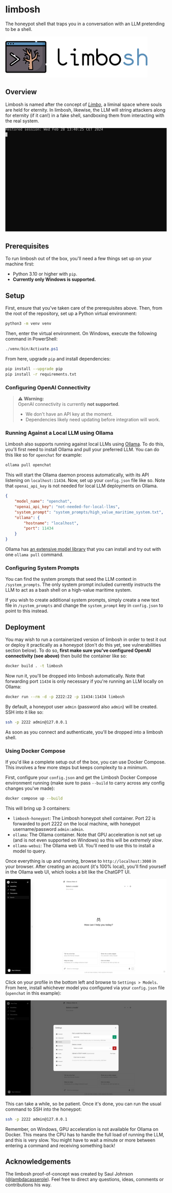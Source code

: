# limbosh
The honeypot shell that traps you in a conversation with an LLM pretending to be a shell.

![Logo](logo/png/logo-with-text/128.png)

## Overview
Limbosh is named after the concept of [_Limbo_](https://en.wikipedia.org/wiki/Limbo), a liminal space where souls are held for eternity. In limbosh, likewise, the LLM will string attackers along for eternity (if it can!) in a fake shell, sandboxing them from interacting with the real system.

![Screencast](screencast.svg)

## Prerequisites
To run limbosh out of the box, you'll need a few things set up on your machine first:

* Python 3.10 or higher with `pip`.
* **Currently only Windows is supported.**
<!-- * An OpenAI API key (get one [here](https://platform.openai.org))  -->

## Setup
First, ensure that you've taken care of the prerequisites above. Then, from the root of the repository, set up a Python virtual environment:

```bash
python3 -m venv venv
```

Then, enter the virtual environment. On Windows, execute the following command in PowerShell:

```powershell
./venv/bin/Activate.ps1
```

<!-- From bash on Mac or Linux, run:

```bash
. venv/bin/activate
``` -->

From here, upgrade `pip` and install dependencies:

```bash
pip install --upgrade pip
pip install -r requirements.txt
```

### Configuring OpenAI Connectivity
> ⚠️ **Warning:**  
> OpenAI connectivity is currently **not supported**.  
> - We don't have an API key at the moment.  
> - Dependencies likely need updating before integration will work. 


<!-- 
The most performant way to run Limbosh is by outsourcing running the LLM to the OpenAI API.

If you want to do this, you'll need to start by signing in to your [OpenAI platform account](https://platform.openai.com`), charging your account with credits, and creating an API key.

First, copy the `config.json.example` file to `config.json`. Do not commit thie new file to source control (it's in `.gitignore` because it will contain your secret API key).

```bash
cp config.json.example config.json
``` -->
<!-- 
Now, open up `config.json` in your favourite text editor and paste your API key in place of `<your_api_key_here>`. Set the `model` field to either:

* `gpt-3.5-turbo` for GPT 3.5 (faster and cheaper, not as convincing)
* `gpt-4` for GPT 4.0 (slower and more expensive but with very convincing output)

You're now ready to run the program! Either call the script with Python directly (make sure you're in your virtual environment): -->

<!-- ```bash
python3 limbosh.py
``` -->

<!-- Or alternatively (on Mac or Linux), use the shortcut: -->

<!-- ```bash
# chmod u+x limbosh
./limbosh
``` -->

### Running Against a Local LLM using Ollama
Limbosh also supports running against local LLMs using [Ollama](https://ollama.com/). To do this, you'll first need to install Ollama and pull your preferred LLM. You can do this like so for `openchat` for example:

```bash
ollama pull openchat
```

This will start the Ollama daemon process automatically, with its API listening on `localhost:11434`. Now, set up your `config.json` file like so. Note that `openai_api_key` is not needed for local LLM deployments on Ollama.

```json
{
    "model_name": "openchat",
    "openai_api_key": "not-needed-for-local-llms",
    "system_prompt": "system_prompts/high_value_maritime_system.txt",
    "ollama": {
        "hostname": "localhost",
        "port": 11434
    }
}
```

Ollama has [an extensive model library](https://ollama.com/library) that you can install and try out with one `ollama pull` command.

### Configuring System Prompts
You can find the system prompts that seed the LLM context in `/system_prompts`. The only system prompt included currently instructs the LLM to act as a bash shell on a high-value maritime system.

If you wish to create additional system prompts, simply create a new text file in `/system_prompts` and change the `system_prompt` key in `config.json` to point to this instead.

## Deployment
You may wish to run a containerized version of limbosh in order to test it out or deploy it practically as a honeypot (don't do this yet, see vulnerabilities section below). To do so, **first make sure you've configured OpenAI connectivity (see above)** then build the container like so:

```bash
docker build . -t limbosh
```

Now run it, you'll be dropped into limbosh automatically. Note that forwarding port `11434` is only necessary if you're running an LLM locally on Ollama:

```bash
docker run --rm -d -p 2222:22 -p 11434:11434 limbosh
```

By default, a honeypot user `admin` (password also `admin`) will be created. SSH into it like so:

```bash
ssh -p 2222 admin@127.0.0.1
```

As soon as you connect and authenticate, you'll be dropped into a limbosh shell.

### Using Docker Compose
If you'd like a complete setup out of the box, you can use Docker Compose. This involves a few more steps but keeps complexity to a minimum.

First, configure your `config.json` and get the Limbosh Docker Compose environment running (make sure to pass `--build` to carry across any config changes you've made):

```bash
docker compose up --build
```

This will bring up 3 containers:

* `limbosh-honeypot`: The Limbosh honeypot shell container. Port 22 is forwarded to port 2222 on the local machine, with honeypot username/password `admin:admin`.
* `ollama`: The Ollama container. Note that GPU acceleration is not set up (and is not even supported on Windows) so this will be _extremely slow_.
* `ollama-webui`: The Ollama web UI. You'll need to use this to install a model to query.

Once everything is up and running, browse to `http://localhost:3000` in your browser. After creating an account (it's 100% local), you'll find yourself in the Ollama web UI, which looks a bit like the ChatGPT UI.

![The Ollama web UI](screenshots/ollama_web_ui.png)

Click on your profile in the bottom left and browse to `Settings > Models`. From here, install whichever model you configured via your `config.json` file (`openchat` in this example):

![Downloading a model in the Ollama web UI](screenshots/ollama_web_ui_dl_model.png)

This can take a while, so be patient. Once it's done, you can run the usual command to SSH into the honeypot:

```bash
ssh -p 2222 admin@127.0.0.1
```

Remember, on Windows, GPU acceleration is not available for Ollama on Docker. This means the CPU has to handle the full load of running the LLM, and this is very slow. You might have to wait a minute or more between entering a command and receiving something back!

## Acknowledgements
The limbosh proof-of-concept was created by Saul Johnson ([@lambdacasserole](https://github.com/lambdacasserole)). Feel free to direct any questions, ideas, comments or contributions his way.
